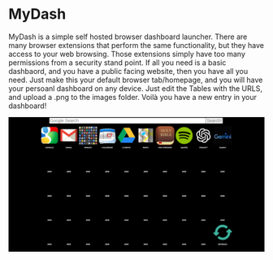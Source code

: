 # MyDash

MyDash is a simple self hosted browser dashboard launcher. There are many browser extensions that perform the same functionality, but they have access to your web browsing. Those extensions simply have too many permissions from a security stand point. If all you need is a basic dashbaord, and you have a public facing website, then you have all you need. Just make this your default browser tab/homepage, and you will have your persoanl dashboard on any device. Just edit the Tables with the URLS, and upload a .png to the images folder. Voilà you have a new entry in your dashboard!

![Screen](/images/screen.png)